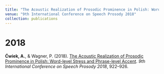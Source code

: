 ```yaml
---
title: "The Acoustic Realization of Prosodic Prominence in Polish: Word-level Stress and Phrase-level Accent"
venue: "9th International Conference on Speech Prosody 2018"
collection: publications
---
```


2018
====
<b>Ćwiek, A.</b>, & Wagner, P. (2018). [The Acoustic Realization of Prosodic Prominence in Polish: Word-level Stress and Phrase-level Accent](http://olacwiek.github.io/files/cwiek_2018_acoustic.pdf). <i>9th International Conference on Speech Prosody 2018</i>, 922–926.

